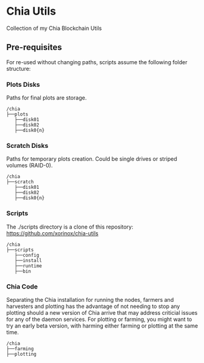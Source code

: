 # Chia Utils
Collection of my Chia Blockchain Utils
## Pre-requisites
For re-used without changing paths, scripts assume the following folder structure:

### Plots Disks
Paths for final plots are storage.  
```
/chia
├──plots
   ├──disk01
   ├──disk02
   ├──disk0{n}
```


### Scratch Disks
Paths for temporary plots creation. Could be single drives or striped volumes (RAID-0).  
```
/chia
├──scratch
   ├──disk01
   ├──disk02
   ├──disk0{n}
```

### Scripts
The ./scripts directory is a clone of this repository: https://github.com/xorinox/chia-utils  
```
/chia
├──scripts
   ├──config
   ├──install
   ├──runtime
   ├──bin
```
### Chia Code
Separating the Chia installation for running the nodes, farmers and harvesters and plotting has the advantage of not needing to stop any plotting should a new version of Chia arrive that may address criticial issues for any of the daemon services. For plotting or farming, you might want to try an early beta version, with harming either farming or plotting at the same time.
```
/chia
├──farming
├──plotting
```
